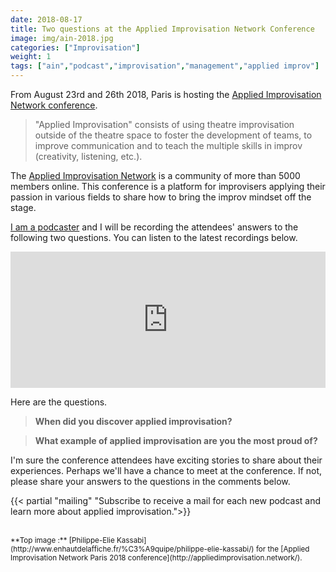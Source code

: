 ```yaml
---
date: 2018-08-17
title: Two questions at the Applied Improvisation Network Conference
image: img/ain-2018.jpg
categories: ["Improvisation"]
weight: 1
tags: ["ain","podcast","improvisation","management","applied improv"]
---
```



From August 23rd and 26th 2018, Paris is hosting the [Applied Improvisation Network conference](http://appliedimprovisation.network).

> "Applied Improvisation" consists of using theatre improvisation outside of the theatre space to foster the development of teams, to improve communication and to teach the multiple skills in improv (creativity, listening, etc.).

The [Applied Improvisation Network](http://appliedimprovisation.network) is a community of more than 5000 members online. This conference is a platform for improvisers applying their passion in various fields to share how to bring the improv mindset off the stage.

[I am a podcaster](http://podcastscience.fm) and I will be recording the attendees' answers to the following two questions.  You can listen to the latest recordings below.

<iframe src="https://player.pippa.io/5b793e715d32cfd871dc6e9c?theme=default&cover=1&latest=1" frameBorder="0" width="100%" height="218px" allow="autoplay"></iframe>

Here are the questions.

> **When did you discover applied improvisation?**

> **What example of applied improvisation are you the most proud of?**


I'm sure the conference attendees have exciting stories to share about their experiences. Perhaps we'll have a chance to meet at the conference. If not, please share your answers to the questions in the comments below. 



{{< partial "mailing" "Subscribe to receive a mail for each new podcast and learn more about applied improvisation.">}}


<br/>
<small>
**Top image :** [Philippe-Elie Kassabi](http://www.enhautdelaffiche.fr/%C3%A9quipe/philippe-elie-kassabi/) for the [Applied Improvisation Network Paris 2018 conference](http://appliedimprovisation.network/).
</small>



